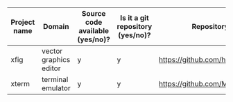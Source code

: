 Project name | Domain                 | Source code available (**y**es/**n**o)? | Is it a git repository (**y**es/**n**o)? | Repository URL                              | Clone URL                                        | Estimated number of commits
-------------|------------------------|-----------------------------------------|------------------------------------------|---------------------------------------------|--------------------------------------------------|-----------------------------
xfig         | vector graphics editor | y                                       | y                                        | https://github.com/hhoeflin/xfig            | https://github.com/DiffDetective/xfig.git        | 9
xterm        | terminal emulator      | y                                       | y                                        | https://github.com/Maximus5/xterm           | https://github.com/DiffDetective/xterm.git       | 112
